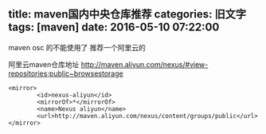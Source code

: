 title: maven国内中央仓库推荐
categories: 旧文字
tags: [maven]
date: 2016-05-10 07:22:00
---
maven osc 的不能使用了 推荐一个阿里云的

阿里云maven仓库地址
http://maven.aliyun.com/nexus/#view-repositories;public~browsestorage

    <mirror>
            <id>nexus-aliyun</id>
            <mirrorOf>*</mirrorOf>
            <name>Nexus aliyun</name>
            <url>http://maven.aliyun.com/nexus/content/groups/public</url>
    </mirror> 